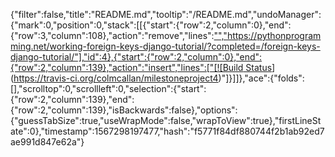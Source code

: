 {"filter":false,"title":"README.md","tooltip":"/README.md","undoManager":{"mark":0,"position":0,"stack":[[{"start":{"row":2,"column":0},"end":{"row":3,"column":108},"action":"remove","lines":["","https://pythonprogramming.net/working-foreign-keys-django-tutorial/?completed=/foreign-keys-django-tutorial/"],"id":4},{"start":{"row":2,"column":0},"end":{"row":2,"column":139},"action":"insert","lines":["[![Build Status](https://travis-ci.org/colmcallan/milestoneproject4.svg?branch=master)](https://travis-ci.org/colmcallan/milestoneproject4)"]}]]},"ace":{"folds":[],"scrolltop":0,"scrollleft":0,"selection":{"start":{"row":2,"column":139},"end":{"row":2,"column":139},"isBackwards":false},"options":{"guessTabSize":true,"useWrapMode":false,"wrapToView":true},"firstLineState":0},"timestamp":1567298197477,"hash":"f5771f84df880744f2b1ab92ed7ae991d847e62a"}